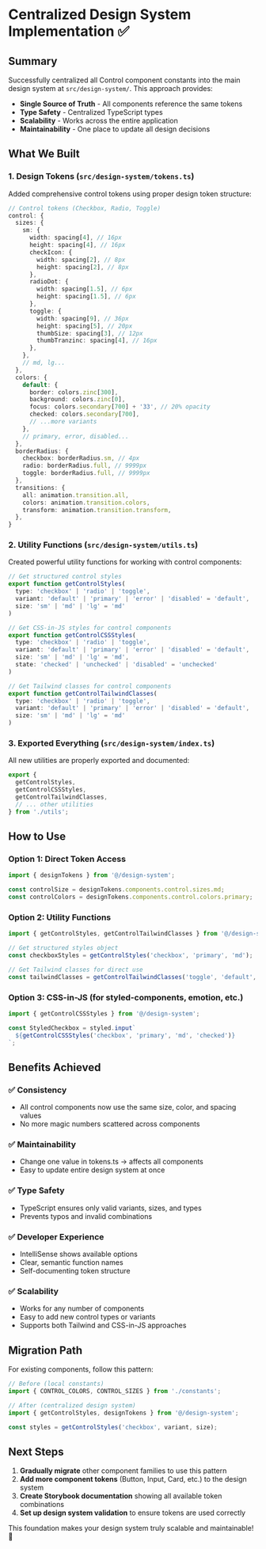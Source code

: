 # Centralized Design System Implementation ✅

## Summary

Successfully centralized all Control component constants into the main design system at `src/design-system/`. This approach provides:

- **Single Source of Truth** - All components reference the same tokens
- **Type Safety** - Centralized TypeScript types
- **Scalability** - Works across the entire application
- **Maintainability** - One place to update all design decisions

## What We Built

### 1. Design Tokens (`src/design-system/tokens.ts`)

Added comprehensive control tokens using proper design token structure:

```typescript
// Control tokens (Checkbox, Radio, Toggle)
control: {
  sizes: {
    sm: {
      width: spacing[4], // 16px
      height: spacing[4], // 16px
      checkIcon: {
        width: spacing[2], // 8px
        height: spacing[2], // 8px
      },
      radioDot: {
        width: spacing[1.5], // 6px
        height: spacing[1.5], // 6px
      },
      toggle: {
        width: spacing[9], // 36px
        height: spacing[5], // 20px
        thumbSize: spacing[3], // 12px
        thumbTranzinc: spacing[4], // 16px
      },
    },
    // md, lg...
  },
  colors: {
    default: {
      border: colors.zinc[300],
      background: colors.zinc[0],
      focus: colors.secondary[700] + '33', // 20% opacity
      checked: colors.secondary[700],
      // ...more variants
    },
    // primary, error, disabled...
  },
  borderRadius: {
    checkbox: borderRadius.sm, // 4px
    radio: borderRadius.full, // 9999px
    toggle: borderRadius.full, // 9999px
  },
  transitions: {
    all: animation.transition.all,
    colors: animation.transition.colors,
    transform: animation.transition.transform,
  },
}
```

### 2. Utility Functions (`src/design-system/utils.ts`)

Created powerful utility functions for working with control components:

```typescript
// Get structured control styles
export function getControlStyles(
  type: 'checkbox' | 'radio' | 'toggle',
  variant: 'default' | 'primary' | 'error' | 'disabled' = 'default',
  size: 'sm' | 'md' | 'lg' = 'md'
)

// Get CSS-in-JS styles for control components
export function getControlCSSStyles(
  type: 'checkbox' | 'radio' | 'toggle',
  variant: 'default' | 'primary' | 'error' | 'disabled' = 'default',
  size: 'sm' | 'md' | 'lg' = 'md',
  state: 'checked' | 'unchecked' | 'disabled' = 'unchecked'
)

// Get Tailwind classes for control components
export function getControlTailwindClasses(
  type: 'checkbox' | 'radio' | 'toggle',
  variant: 'default' | 'primary' | 'error' | 'disabled' = 'default',
  size: 'sm' | 'md' | 'lg' = 'md'
)
```

### 3. Exported Everything (`src/design-system/index.ts`)

All new utilities are properly exported and documented:

```typescript
export {
  getControlStyles,
  getControlCSSStyles, 
  getControlTailwindClasses,
  // ... other utilities
} from './utils';
```

## How to Use

### Option 1: Direct Token Access

```typescript
import { designTokens } from '@/design-system';

const controlSize = designTokens.components.control.sizes.md;
const controlColors = designTokens.components.control.colors.primary;
```

### Option 2: Utility Functions

```typescript
import { getControlStyles, getControlTailwindClasses } from '@/design-system';

// Get structured styles object
const checkboxStyles = getControlStyles('checkbox', 'primary', 'md');

// Get Tailwind classes for direct use
const tailwindClasses = getControlTailwindClasses('toggle', 'default', 'lg');
```

### Option 3: CSS-in-JS (for styled-components, emotion, etc.)

```typescript
import { getControlCSSStyles } from '@/design-system';

const StyledCheckbox = styled.input`
  ${getControlCSSStyles('checkbox', 'primary', 'md', 'checked')}
`;
```

## Benefits Achieved

### ✅ **Consistency**
- All control components now use the same size, color, and spacing values
- No more magic numbers scattered across components

### ✅ **Maintainability** 
- Change one value in tokens.ts → affects all components
- Easy to update entire design system at once

### ✅ **Type Safety**
- TypeScript ensures only valid variants, sizes, and types
- Prevents typos and invalid combinations

### ✅ **Developer Experience**
- IntelliSense shows available options
- Clear, semantic function names
- Self-documenting token structure

### ✅ **Scalability**
- Works for any number of components
- Easy to add new control types or variants
- Supports both Tailwind and CSS-in-JS approaches

## Migration Path

For existing components, follow this pattern:

```typescript
// Before (local constants)
import { CONTROL_COLORS, CONTROL_SIZES } from './constants';

// After (centralized design system)
import { getControlStyles, designTokens } from '@/design-system';

const styles = getControlStyles('checkbox', variant, size);
```

## Next Steps

1. **Gradually migrate** other component families to use this pattern
2. **Add more component tokens** (Button, Input, Card, etc.) to the design system
3. **Create Storybook documentation** showing all available token combinations
4. **Set up design system validation** to ensure tokens are used correctly

This foundation makes your design system truly scalable and maintainable! 🎉